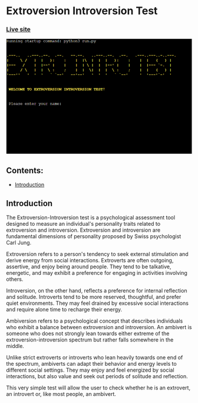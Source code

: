 # Extroversion Introversion Test 

### [Live site](https://extro-intro-test.herokuapp.com/)

![screenshot](documentation/screenshot.png)

## Contents:

- <a href="#introduction">Introduction</a>

## <div id="introduction">Introduction</div>

The Extroversion-Introversion test is a psychological assessment tool designed to measure an individual's personality traits related to extroversion and introversion. Extroversion and introversion are fundamental dimensions of personality proposed by Swiss psychologist Carl Jung.

Extroversion refers to a person's tendency to seek external stimulation and derive energy from social interactions. Extroverts are often outgoing, assertive, and enjoy being around people. They tend to be talkative, energetic, and may exhibit a preference for engaging in activities involving others.

Introversion, on the other hand, reflects a preference for internal reflection and solitude. Introverts tend to be more reserved, thoughtful, and prefer quiet environments. They may feel drained by excessive social interactions and require alone time to recharge their energy.

Ambiversion refers to a psychological concept that describes individuals who exhibit a balance between extroversion and introversion. An ambivert is someone who does not strongly lean towards either extreme of the extroversion-introversion spectrum but rather falls somewhere in the middle.

Unlike strict extroverts or introverts who lean heavily towards one end of the spectrum, ambiverts can adapt their behavior and energy levels to different social settings. They may enjoy and feel energized by social interactions, but also value and seek out periods of solitude and reflection.

This very simple test will allow the user to check whether he is an extrovert, an introvert or, like most people, an ambivert.
